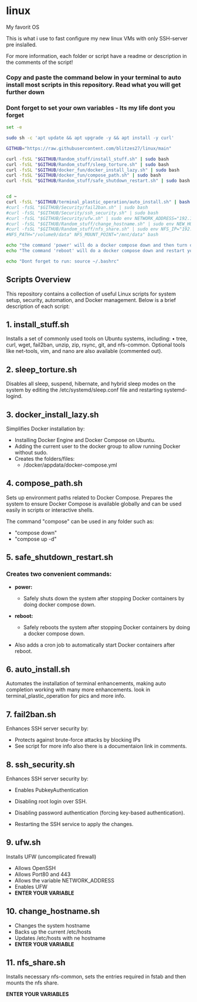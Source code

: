 # linux #
My favorit OS

This is what i use to fast configure my new linux VMs with only SSH-server pre inslalled.

For more information, each folder or script have a readme or description in the comments of the script!

### Copy and paste the command below in your terminal to auto install most scripts in this repository. Read what you will get further down ###

### Dont forget to set your own variables - Its my life dont you forget ###

```bash
set -e

sudo sh -c 'apt update && apt upgrade -y && apt install -y curl'

GITHUB="https://raw.githubusercontent.com/blitzes27/linux/main"

curl -fsSL "$GITHUB/Random_stuff/install_stuff.sh" | sudo bash
curl -fsSL "$GITHUB/Random_stuff/sleep_torture.sh" | sudo bash
curl -fsSL "$GITHUB/docker_fun/docker_install_lazy.sh" | sudo bash
curl -fsSL "$GITHUB/docker_fun/compose_path.sh" | sudo bash
curl -fsSL "$GITHUB/Random_stuff/safe_shutdown_restart.sh" | sudo bash


cd ~
curl -fsSL "$GITHUB/terminal_plastic_operation/auto_install.sh" | bash
#curl -fsSL "$GITHUB/Security/fail2ban.sh" | sudo bash
#curl -fsSL "$GITHUB/Security/ssh_security.sh" | sudo bash
#curl -fsSL "$GITHUB/Security/ufw.sh" | sudo env NETWORK_ADDRESS="192.168.0.0/24" bash
#curl -fsSL "$GITHUB/Random_stuff/change_hostname.sh" | sudo env NEW_HOSTNAME="FROG" bash
#curl -fsSL "$GITHUB/Random_stuff/nfs_share.sh" | sudo env NFS_IP="192.168.0.0" \
#NFS_PATH="/volume9/data" NFS_MOUNT_POINT="/mnt/data" bash

echo "the command 'power' will do a docker compose down and then turn off the OS"
echo "The command 'reboot' will do a docker compose down and restart your OS"

echo "Dont forget to run: source ~/.bashrc"
```



## Scripts Overview ##

This repository contains a collection of useful Linux scripts for system setup, security, automation, and Docker management. Below is a brief description of each script:



## 1. install_stuff.sh ##

Installs a set of commonly used tools on Ubuntu systems, including:
	•	tree, curl, wget, fail2ban, unzip, zip, rsync, git, and nfs-common.
Optional tools like net-tools, vim, and nano are also available (commented out).



## 2. sleep_torture.sh ##

Disables all sleep, suspend, hibernate, and hybrid sleep modes on the system by editing the /etc/systemd/sleep.conf file and restarting systemd-logind.



## 3. docker_install_lazy.sh ## 

Simplifies Docker installation by:
* Installing Docker Engine and Docker Compose on Ubuntu.
* Adding the current user to the docker group to allow running Docker without sudo.
* Creates the folders/files: 
    - /docker/appdata/docker-compose.yml



## 4. compose_path.sh

Sets up environment paths related to Docker Compose. Prepares the system to ensure Docker Compose is available globally and can be used easily in scripts or interactive shells.

The command "compose" can be used in any folder such as:
* "compose down"
* "compose up -d"


## 5. safe_shutdown_restart.sh ##

### Creates two convenient commands: ###

* **power:** 
    - Safely shuts down the system after stopping Docker containers by doing docker compose down.

* **reboot:** 
    - Safely reboots the system after stopping Docker containers by doing a docker compose down.

* Also adds a cron job to automatically start Docker containers after reboot.


## 6. auto_install.sh ##

Automates the installation of terminal enhancements, making auto completion working with many more enhancements. look in terminal_plastic_operation for pics and more info.

## 7. fail2ban.sh ##
Enhances SSH server security by:
* Protects against brute-force attacks by blocking IPs
* See script for more info also there is a documentaion link in comments.

## 8. ssh_security.sh ##

Enhances SSH server security by:

* Enables PubkeyAuthentication

* Disabling root login over SSH.
	
* Disabling password authentication (forcing key-based        authentication).
	
* Restarting the SSH service to apply the changes.

## 9. ufw.sh ##
Installs UFW (uncomplicated firewall)
* Allows OpenSSH
* Allows Port80 and 443
* Allows the variable NETWORK_ADDRESS
* Enables UFW
* **ENTER YOUR VARIABLE**

## 10. change_hostname.sh ##
* Changes the system hostname
* Backs up the current /etc/hosts
* Updates /etc/hosts with ne hostname
* **ENTER YOUR VARIABLE**

## 11. nfs_share.sh ##

Installs necessary nfs-common, sets the entries required in fstab and then mounts the nfs share. 

**ENTER YOUR VARIABLES**
